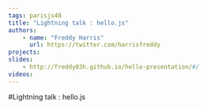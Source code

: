 ```yaml
---
tags: parisjs40
title: "Lightning talk : hello.js"
authors:
    - name: "Freddy Harris"
      url: https://twitter.com/harrisfreddy
projects:
slides:
    - http://freddy03h.github.io/hello-presentation/#/
videos:
---
```

#Lightning talk : hello.js

